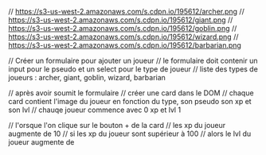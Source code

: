 // https://s3-us-west-2.amazonaws.com/s.cdpn.io/195612/archer.png
// https://s3-us-west-2.amazonaws.com/s.cdpn.io/195612/giant.png
// https://s3-us-west-2.amazonaws.com/s.cdpn.io/195612/goblin.png
// https://s3-us-west-2.amazonaws.com/s.cdpn.io/195612/wizard.png
// https://s3-us-west-2.amazonaws.com/s.cdpn.io/195612/barbarian.png


// Créer un formulaire pour ajouter un joueur
// le formulaire doit contenir un input pour le pseudo et un select pour le type de joueur
// liste des types de joueurs : archer, giant, goblin, wizard, barbarian

// après avoir soumit le formulaire 
// créer une card dans le DOM
// chaque card contient l'image du joueur en fonction du type, son pseudo son xp et son lvl
// chauqe joueur commence avec 0 xp et lvl 1

// l'orsque l'on clique sur le bouton + de la card
// les xp du joueur augmente de 10
// si les xp du joueur sont supérieur à 100
// alors le lvl du joueur augmente de 


